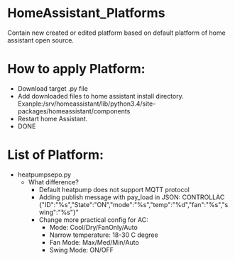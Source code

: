 # HomeAssistant_Platforms
Contain new created or edited platform based on default platform of home assistant open source.

# How to apply Platform:
- Download target .py file
- Add downloaded files to home assistant install directory. Exanple:/srv/homeassistant/lib/python3.4/site-packages/homeassistant/components
- Restart home Assistant.
- DONE

# List of Platform:

- heatpumpsepo.py
  - What difference? 
    - Default heatpump does not support MQTT protocol
    - Adding publish message with pay_load in JSON: CONTROLLAC {\"ID\":\"%s\",\"State\":\"ON\",\"mode\":\"%s\",\"temp\":\"%d\",\"fan\":\"%s\",\"swing\":\"%s\"}"
    - Change more practical config for AC:
      - Mode: Cool/Dry/FanOnly/Auto
      - Narrow temperature: 18-30 C degree
      - Fan Mode: Max/Med/Min/Auto
      - Swing Mode: ON/OFF
